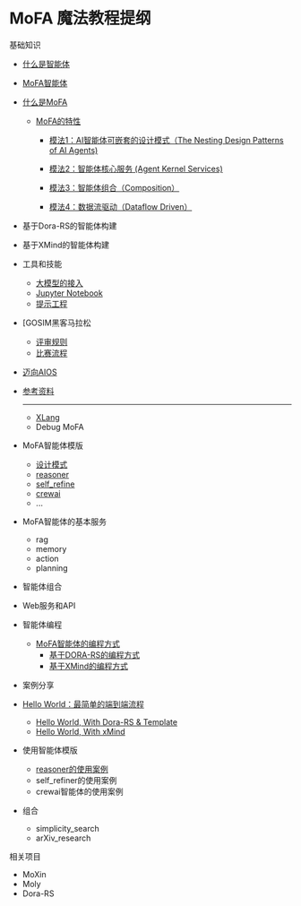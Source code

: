# MoFA 魔法教程提纲

基础知识

- [什么是智能体](what_is_agent.md)

- [MoFA智能体](what_is_mofa_agent.md)

- [什么是MoFA](what_is_mofa.md)

  - [MoFA的特性](mofa_features.md)

    - [模法1：AI智能体可嵌套的设计模式（The Nesting Design Patterns of AI Agents)](mofa_feature_nesting_design_patterns.md)

    - [模法2：智能体核心服务 (Agent Kernel Services)](mofa_feature_kernel_services.md)

    - [模法3：智能体组合（Composition）](mofa_feature_agent_composition.md)

    - [模法4：数据流驱动（Dataflow Driven）](mofa_feature_data_flow.md)

- 基于Dora-RS的智能体构建

- 基于XMind的智能体构建

- 工具和技能

  - [大模型的接入](llm_interfacing.md) 
  - [Jupyter Notebook](jupyter_notebook.md) 
  - [提示工程](prompt_engineering.md) 

- [GOSIM黑客马拉松

  - [评审规则](https://gitcode.com/Gitcode-offical-team/GOSIM/wiki)
  - [比赛流程](gosim/competition-process.md)

  

- [迈向AIOS](toward_aios.md)

  

- [参考资料](references.md)

  ---------

  

  - [XLang](xlang.md)
  - Debug MoFA

  

- MoFA智能体模版
  - [设计模式](templates/design_patterns.md)
  - [reasoner](templates/reasoner_template.md)
  - [self_refine](templates/self_refine_template.md)
  - [crewai](templates/crewai_template.md)
  - ...

- MoFA智能体的基本服务
  - rag
  - memory
  - action
  - planning

- 智能体组合

- Web服务和API

- 智能体编程
  - [MoFA智能体的编程方式](programming/mofa_programming_methods.md)
    - [基于DORA-RS的编程方式](programming/dora_programming.md)
    - [基于XMind的编程方式](programming/mofa_programming.md)

- 案例分享

- [Hello World：最简单的端到端流程](examples/hello_world.md)
  - [Hello World, With Dora-RS & Template](examples/hello_world_dora.md)
  - [Hello World, With xMind](examples/hello_world_mofa.md)
- 使用智能体模版
  - [reasoner的使用案例](examples/reasoner_example.md)
  - self_refiner的使用案例
  - crewai智能体的使用案例
- 组合
  - simplicity_search
  - arXiv_research

相关项目

- MoXin
- Moly
- Dora-RS

